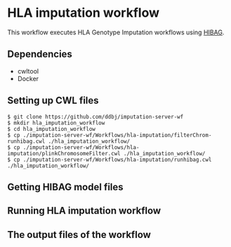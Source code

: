 # HLA imputation workflow

This workflow executes HLA Genotype Imputation workflows using [HIBAG](https://bioconductor.org/packages/release/bioc/html/HIBAG.html).

## Dependencies

- cwltool
- Docker

## Setting up CWL files

```
$ git clone https://github.com/ddbj/imputation-server-wf
$ mkdir hla_imputation_workflow
$ cd hla_imputation_workflow
$ cp ./imputation-server-wf/Workflows/hla-imputation/filterChrom-runhibag.cwl ./hla_imputation_workflow/
$ cp ./imputation-server-wf/Workflows/hla-imputation/plinkChromosomeFilter.cwl ./hla_imputation_workflow/
$ cp ./imputation-server-wf/Workflows/hla-imputation/runhibag.cwl ./hla_imputation_workflow/
```

## Getting HIBAG model files



## Running HLA imputation workflow


## The output files of the workflow


